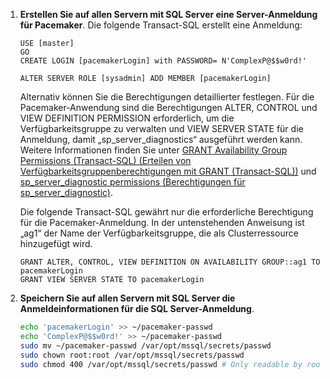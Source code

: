 1. **Erstellen Sie auf allen Servern mit SQL Server eine Server-Anmeldung für Pacemaker**. Die folgende Transact-SQL erstellt eine Anmeldung:

   ```Transact-SQL
   USE [master]
   GO
   CREATE LOGIN [pacemakerLogin] with PASSWORD= N'ComplexP@$$w0rd!'
    
   ALTER SERVER ROLE [sysadmin] ADD MEMBER [pacemakerLogin]
   ```

   Alternativ können Sie die Berechtigungen detaillierter festlegen. Für die Pacemaker-Anwendung sind die Berechtigungen ALTER, CONTROL und VIEW DEFINITION PERMISSION erforderlich, um die Verfügbarkeitsgruppe zu verwalten und VIEW SERVER STATE für die Anmeldung, damit „sp_server_diagnostics“ ausgeführt werden kann. Weitere Informationen finden Sie unter [GRANT Availability Group Permissions (Transact-SQL) (Erteilen von Verfügbarkeitsgruppenberechtigungen mit GRANT (Transact-SQL))](http://msdn.microsoft.com/library/hh968934.aspx) und [sp_server_diagnostic permissions (Berechtigungen für sp_server_diagnostic)](https://docs.microsoft.com/en-us/sql/relational-databases/system-stored-procedures/sp-server-diagnostics-transact-sql#permissions).

   Die folgende Transact-SQL gewährt nur die erforderliche Berechtigung für die Pacemaker-Anmeldung. In der untenstehenden Anweisung ist „ag1“ der Name der Verfügbarkeitsgruppe, die als Clusterressource hinzugefügt wird.

   ```Transact-SQL
   GRANT ALTER, CONTROL, VIEW DEFINITION ON AVAILABILITY GROUP::ag1 TO pacemakerLogin
   GRANT VIEW SERVER STATE TO pacemakerLogin
   ```

1. **Speichern Sie auf allen Servern mit SQL Server die Anmeldeinformationen für die SQL Server-Anmeldung**.

   ```bash
   echo 'pacemakerLogin' >> ~/pacemaker-passwd
   echo 'ComplexP@$$w0rd!' >> ~/pacemaker-passwd
   sudo mv ~/pacemaker-passwd /var/opt/mssql/secrets/passwd
   sudo chown root:root /var/opt/mssql/secrets/passwd
   sudo chmod 400 /var/opt/mssql/secrets/passwd # Only readable by root
   ```
